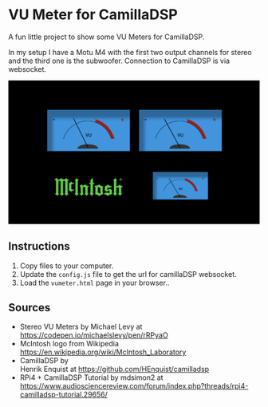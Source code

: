 # VU Meter for CamillaDSP

A fun little project to show some VU Meters for CamillaDSP.

In my setup I have a Motu M4 with the first two output channels for stereo and the third one
is the subwoofer. Connection to CamillaDSP is via websocket.

![VU Meters](./snapshot.png)

##  Instructions

1. Copy files to your computer.
2.  Update the `config.js` file to get the url for camillaDSP websocket.
3.  Load the `vumeter.html` page in your browser..
 
## Sources

- Stereo VU Meters by Michael Levy at  https://codepen.io/michaelslevy/pen/rRPyaO
- McIntosh logo from Wikipedia https://en.wikipedia.org/wiki/McIntosh_Laboratory
- CamillaDSP by   
Henrik Enquist at https://github.com/HEnquist/camilladsp
- RPi4 + CamillaDSP Tutorial by mdsimon2 at https://www.audiosciencereview.com/forum/index.php?threads/rpi4-camilladsp-tutorial.29656/

